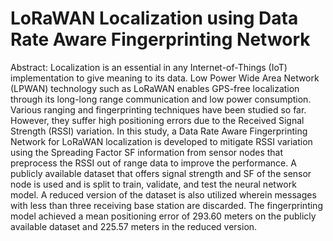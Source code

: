 # LoRaWAN Localization using Data Rate Aware Fingerprinting Network  

Abstract: Localization is an essential in any Internet-of-Things (IoT) implementation to give meaning to its data. Low Power Wide Area Network (LPWAN) technology such as LoRaWAN enables GPS-free localization through its long-long range communication and low power consumption. Various ranging and fingerprinting techniques have been studied so far. However, they suffer high positioning errors due to the Received Signal Strength (RSSI) variation. In this study, a Data Rate Aware Fingerprinting Network for LoRaWAN localization is developed to mitigate RSSI variation using the Spreading Factor SF information from sensor nodes that preprocess the RSSI out of range data to improve the performance. A publicly available dataset that offers signal strength and SF of the sensor node is used and is split to train, validate, and test the neural network model. A reduced version of the dataset is also utilized wherein messages with less than three receiving base station are discarded. The fingerprinting model achieved a mean positioning error of 293.60 meters on the publicly available dataset and 225.57 meters in the reduced version.
